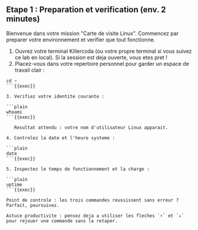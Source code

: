 
## Etape 1 : Preparation et verification (env. 2 minutes)

Bienvenue dans votre mission "Carte de visite Linux". Commencez par preparer votre environnement et verifier que tout fonctionne.

1. Ouvrez votre terminal Killercoda (ou votre propre terminal si vous suivez ce lab en local). Si la session est deja ouverte, vous etes pret !
2. Placez-vous dans votre repertoire personnel pour garder un espace de travail clair :

```plain
cd ~
```{{exec}}

3. Verifiez votre identite courante :

```plain
whoami
```{{exec}}

   Resultat attendu : votre nom d'utilisateur Linux apparait.

4. Controlez la date et l'heure systeme :

```plain
date
```{{exec}}

5. Inspectez le temps de fonctionnement et la charge :

```plain
uptime
```{{exec}}

Point de controle : les trois commandes reussissent sans erreur ? Parfait, poursuivez.

Astuce productivite : pensez deja a utiliser les fleches `↑` et `↓` pour rejouer une commande sans la retaper.
